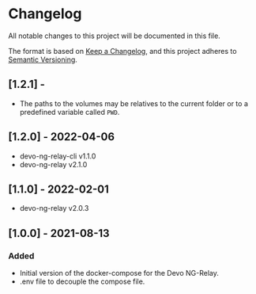 # Changelog
All notable changes to this project will be documented in this file.

The format is based on [Keep a Changelog](https://keepachangelog.com/en/1.0.0/),
and this project adheres to [Semantic Versioning](https://semver.org/spec/v2.0.0.html).

## [1.2.1] - 

- The paths to the volumes may be relatives to the current folder or to a predefined variable called `PWD`.

## [1.2.0] - 2022-04-06 

- devo-ng-relay-cli v1.1.0
- devo-ng-relay v2.1.0

## [1.1.0] - 2022-02-01

- devo-ng-relay v2.0.3

## [1.0.0] - 2021-08-13

### Added 

- Initial version of the docker-compose for the Devo NG-Relay.
- .env file to decouple the compose file.
